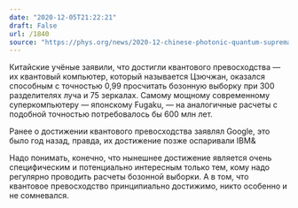 ```yaml
---
date: "2020-12-05T21:22:21"
draft: False
url: /1840
source: "https://phys.org/news/2020-12-chinese-photonic-quantum-supremacy.html"
---
```


Китайские учёные заявили, что достигли квантового превосходства — их квантовый компьютер, который называется Цзючжан, оказался способным с точностью 0,99 просчитать бозонную выборку при 300 разделителях луча и 75 зеркалах. Самому мощному современному суперкомпьютеру — японскому Fugaku, — на аналогичные расчеты с подобной точностью потребовалось бы 600 млн лет.

Ранее о достижении квантового превосходства заявлял Google, это было год назад, правда, их достижение позже оспаривали IBM&

Надо понимать, конечно, что нынешнее достижение является очень специфическим и потенциально интересным только тем, кому надо регулярно проводить расчеты бозонной выборки. А в том, что квантовое превосходство принципиально достижимо, никто особенно и не сомневался.

